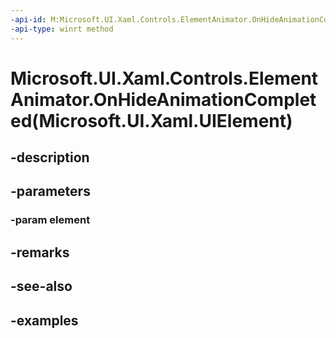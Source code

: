 ```yaml
---
-api-id: M:Microsoft.UI.Xaml.Controls.ElementAnimator.OnHideAnimationCompleted(Microsoft.UI.Xaml.UIElement)
-api-type: winrt method
---
```


# Microsoft.UI.Xaml.Controls.ElementAnimator.OnHideAnimationCompleted(Microsoft.UI.Xaml.UIElement)

<!--
protected void OnHideAnimationCompleted (Microsoft.UI.Xaml.UIElement element);
-->


## -description

## -parameters

### -param element

## -remarks

## -see-also

## -examples



